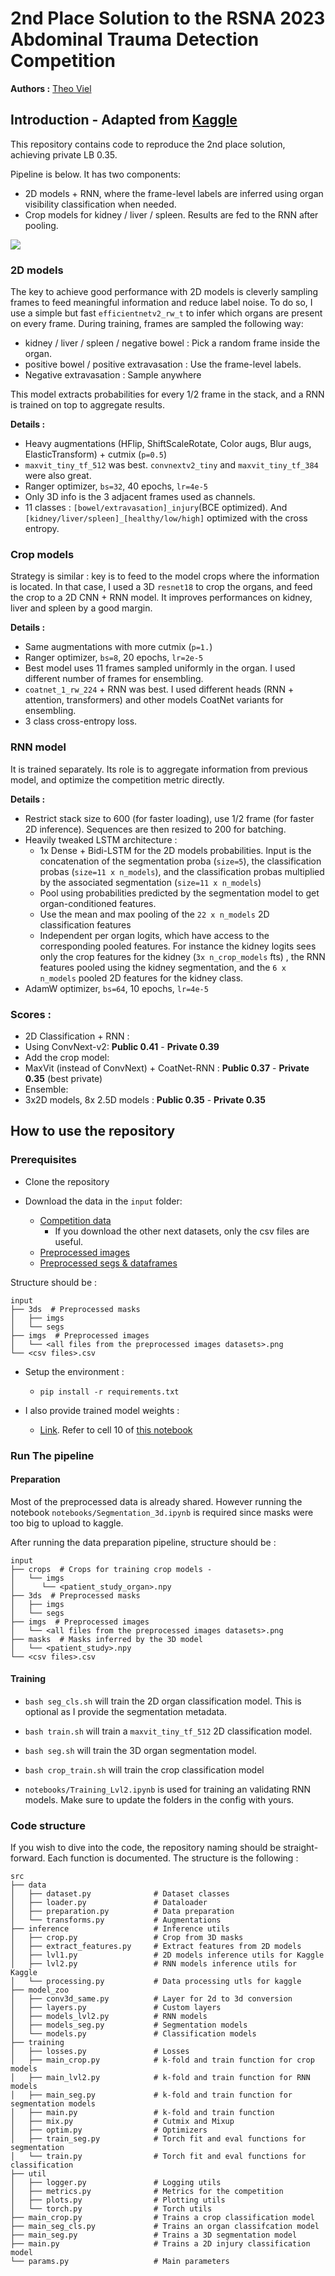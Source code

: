 # 2nd Place Solution to the RSNA 2023 Abdominal Trauma Detection Competition

**Authors :** [Theo Viel](https://github.com/TheoViel)

## Introduction - Adapted from [Kaggle](https://www.kaggle.com/competitions/rsna-2023-abdominal-trauma-detection/discussion/447453)

This repository contains code to reproduce the 2nd place solution, achieving private LB 0.35.

Pipeline is below. It has two components: 
-	2D models + RNN, where the frame-level labels are inferred using organ visibility classification when needed. 
-	Crop models for kidney / liver / spleen. Results are fed to the RNN after pooling.

![](pipe.png)

### 2D models 

The key to achieve good performance with 2D models is cleverly sampling frames to feed meaningful information and reduce label noise.
To do so, I use a simple but fast `efficientnetv2_rw_t` to infer which organs are present on every frame. During training, frames are sampled the following way:
- kidney / liver / spleen / negative bowel : Pick a random frame inside the organ.
- positive bowel / positive extravasation : Use the frame-level labels.
- Negative extravasation : Sample anywhere

This model extracts probabilities for every 1/2 frame in the stack, and a RNN is trained on top to aggregate results. 

**Details :**
- Heavy augmentations (HFlip, ShiftScaleRotate, Color augs, Blur augs, ElasticTransform) + cutmix (`p=0.5`)
- `maxvit_tiny_tf_512` was best. `convnextv2_tiny` and `maxvit_tiny_tf_384` were also great. 
- Ranger optimizer, `bs=32`, 40 epochs, `lr=4e-5`
- Only 3D info is the 3 adjacent frames used as channels.
- 11 classes : `[bowel/extravasation]_injury`(BCE optimized). And `[kidney/liver/spleen]_[healthy/low/high]`  optimized with the cross entropy.

### Crop models

Strategy is similar : key is to feed to the model crops where the information is located. In that case, I used a 3D `resnet18` to crop the organs, and feed the crop to a 2D CNN + RNN model. It improves performances on kidney, liver and spleen by a good margin. 

**Details :**
- Same augmentations with more cutmix (`p=1.`)
- Ranger optimizer, `bs=8`, 20 epochs, `lr=2e-5`
- Best model uses 11 frames sampled uniformly in the organ. I used different number of frames for ensembling.
- `coatnet_1_rw_224` + RNN was best. I used different heads (RNN + attention, transformers) and other models CoatNet variants for ensembling.
- 3 class cross-entropy loss.

### RNN model

It is trained separately. Its role is to aggregate information from previous model, and optimize the competition metric directly.

**Details :**
- Restrict stack size to 600 (for faster loading), use 1/2 frame (for faster 2D inference). Sequences are then resized to 200 for batching. 
- Heavily tweaked LSTM architecture :
  - 1x Dense + Bidi-LSTM for the 2D models probabilities. Input is the concatenation of the segmentation proba (`size=5`), the classification probas (`size=11 x n_models`), and the classification probas multiplied by the associated segmentation (`size=11 x n_models`)
  - Pool using probabilities predicted by the segmentation model to get organ-conditioned features.
  - Use the mean and max pooling of the `22 x n_models` 2D classification features
  - Independent per organ logits, which have access to the corresponding pooled features. For instance the kidney logits sees only the crop features for the kidney (`3x n_crop_models` fts) , the RNN features pooled using the kidney segmentation, and the `6 x n_models` pooled 2D features for the kidney class.
- AdamW optimizer, `bs=64`, 10 epochs, `lr=4e-5`


### Scores : 
- 2D Classification + RNN :
 - Using ConvNext-v2: **Public 0.41** - **Private 0.39**
- Add the crop model:
 - MaxVit (instead of ConvNext) +  CoatNet-RNN : **Public 0.37** - **Private 0.35** (best private)
- Ensemble:
 - 3x2D models, 8x 2.5D models : **Public 0.35** - **Private 0.35**


## How to use the repository

### Prerequisites

- Clone the repository

- Download the data in the `input` folder:
  - [Competition data](https://www.kaggle.com/competitions/rsna-2023-abdominal-trauma-detection/data)
    - If you download the other next datasets, only the csv files are useful.
  - [Preprocessed images](https://www.kaggle.com/competitions/rsna-2023-abdominal-trauma-detection/discussion/427427)
  - [Preprocessed segs & dataframes](https://www.kaggle.com/datasets/theoviel/rsna-abdominal-prepro-data/)


Structure should be :
```
input
├── 3ds  # Preprocessed masks
│   ├── imgs
│   └── segs
├── imgs  # Preprocessed images
│   └── <all files from the preprocessed images datasets>.png
└── <csv files>.csv
```

- Setup the environment :
  - `pip install -r requirements.txt`

- I also provide trained model weights :
  - [Link](https://www.kaggle.com/datasets/theoviel/rsna-abdomen-weights-1). Refer to cell 10 of [this notebook](https://www.kaggle.com/code/theoviel/rsna-abdominal-inf?scriptVersionId=146119491)


### Run The pipeline

#### Preparation

Most of the preprocessed data is already shared. However running the notebook `notebooks/Segmentation_3d.ipynb` is required since masks were too big to upload to kaggle.


After running the data preparation pipeline, structure should be :
```
input
├── crops  # Crops for training crop models - 
│   └── imgs
│      └── <patient_study_organ>.npy
├── 3ds  # Preprocessed masks
│   ├── imgs
│   └── segs
├── imgs  # Preprocessed images
│   └── <all files from the preprocessed images datasets>.png
├── masks  # Masks inferred by the 3D model
│   └── <patient_study>.npy
└── <csv files>.csv
```

#### Training

- `bash seg_cls.sh` will train the 2D organ classification model. This is optional as I provide the segmentation metadata.
- `bash train.sh` will train a `maxvit_tiny_tf_512` 2D classification model.

- `bash seg.sh` will train the 3D organ segmentation model.
- `bash crop_train.sh` will train the crop classification model

- `notebooks/Training_Lvl2.ipynb` is used for training an validating RNN models. Make sure to update the folders in the config with yours.

### Code structure

If you wish to dive into the code, the repository naming should be straight-forward. Each function is documented.
The structure is the following :

```
src
├── data
│   ├── dataset.py              # Dataset classes
│   ├── loader.py               # Dataloader
│   ├── preparation.py          # Data preparation
│   └── transforms.py           # Augmentations
├── inference                   # Inference utils
│   ├── crop.py                 # Crop from 3D masks
│   ├── extract_features.py     # Extract features from 2D models
│   ├── lvl1.py                 # 2D models inference utils for Kaggle
│   ├── lvl2.py                 # RNN models inference utils for Kaggle
│   └── processing.py           # Data processing utls for kaggle
├── model_zoo 
│   ├── conv3d_same.py          # Layer for 2d to 3d conversion
│   ├── layers.py               # Custom layers
│   ├── models_lvl2.py          # RNN models
│   ├── models_seg.py           # Segmentation models
│   └── models.py               # Classification models
├── training                        
│   ├── losses.py               # Losses
│   ├── main_crop.py            # k-fold and train function for crop models
│   ├── main_lvl2.py            # k-fold and train function for RNN models
│   ├── main_seg.py             # k-fold and train function for segmentation models
│   ├── main.py                 # k-fold and train function
│   ├── mix.py                  # Cutmix and Mixup
│   ├── optim.py                # Optimizers
│   ├── train_seg.py            # Torch fit and eval functions for segmentation
│   └── train.py                # Torch fit and eval functions for classification
├── util
│   ├── logger.py               # Logging utils
│   ├── metrics.py              # Metrics for the competition
│   ├── plots.py                # Plotting utils
│   └── torch.py                # Torch utils
├── main_crop.py                # Trains a crop classification model
├── main_seg_cls.py             # Trains an organ classifcation model
├── main_seg.py                 # Trains a 3D segmentation model
├── main.py                     # Trains a 2D injury classification model
└── params.py                   # Main parameters
``` 
